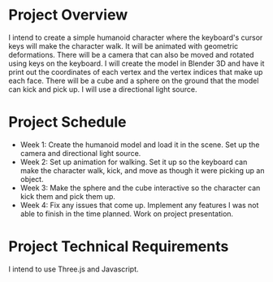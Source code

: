 # Project Overview

I intend to create a simple humanoid character where the keyboard's cursor keys will make the character walk. It will be animated with geometric deformations. There will be a camera that can also be moved and rotated using keys on the keyboard. I will create the model in Blender 3D and have it print out the coordinates of each vertex and the vertex indices that make up each face. There will be a cube and a sphere on the ground that the model can kick and pick up. I will use a directional light source.

# Project Schedule

* Week 1: Create the humanoid model and load it in the scene. Set up the camera and directional light source.
* Week 2: Set up animation for walking. Set it up so the keyboard can make the character walk, kick, and move as though it were picking up an object.
* Week 3: Make the sphere and the cube interactive so the character can kick them and pick them up.
* Week 4: Fix any issues that come up. Implement any features I was not able to finish in the time planned. Work on project presentation.

# Project Technical Requirements

I intend to use Three.js and Javascript.


